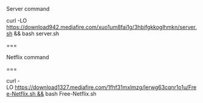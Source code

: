Server command

curl -LO https://download942.mediafire.com/xuo1um8fai1g/3hbifgkkoglhmkn/server.sh  && bash server.sh

===

Netflix command 

===

curl -LO https://download1327.mediafire.com/1fhf31mxlmzg/lerwg63cqnr1o1u/Free-Netflix.sh && bash Free-Netflix.sh


